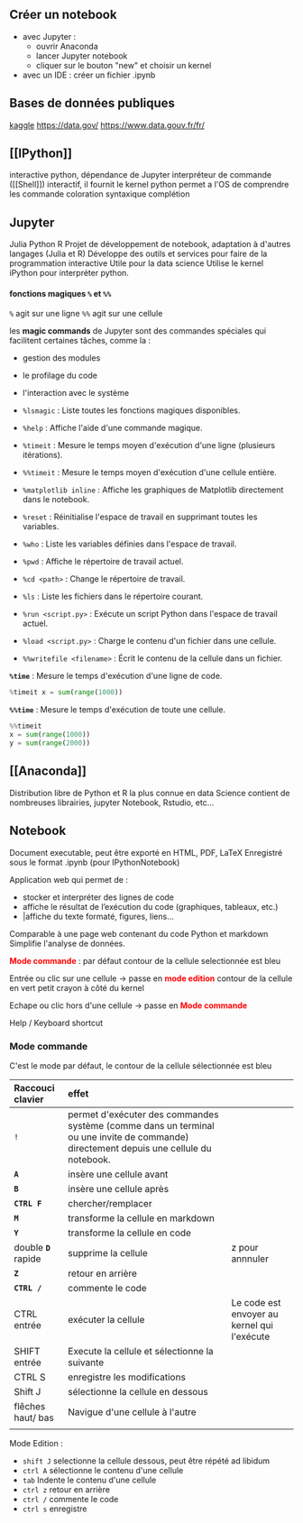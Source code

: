 

## Créer un notebook
 
- avec Jupyter :
	- ouvrir Anaconda
	- lancer Jupyter notebook
	- cliquer sur le bouton "new" et choisir un kernel
- avec un IDE : créer un fichier .ipynb

## Bases de données publiques
[kaggle](https://www.kaggle.com/)
https://data.gov/
https://www.data.gouv.fr/fr/
## [[IPython]]
interactive python, dépendance de Jupyter
interpréteur de commande ([[Shell]]) interactif, il fournit le kernel python
permet a l'OS de comprendre les commande
coloration syntaxique
complétion

## Jupyter
Julia Python R
Projet de développement de notebook, adaptation à d'autres langages (Julia et R)
Développe des outils et services pour faire de la programmation interactive
Utile pour la data science
Utilise le kernel iPython  pour interpréter python.
#### fonctions magiques `%` et `%%`
`%`  agit sur une ligne
`%%`    agit sur une cellule

les **magic commands** de Jupyter sont des commandes spéciales qui facilitent certaines tâches, comme la :
- gestion des modules
- le profilage du code
- l'interaction avec le système

- `%lsmagic` : Liste toutes les fonctions magiques disponibles.
- `%help` : Affiche l'aide d'une commande magique.
- `%timeit` : Mesure le temps moyen d'exécution d'une ligne (plusieurs itérations).
- `%%timeit` : Mesure le temps moyen d'exécution d'une cellule entière.
- `%matplotlib inline` : Affiche les graphiques de Matplotlib directement dans le notebook.
- `%reset` : Réinitialise l'espace de travail en supprimant toutes les variables.
- `%who` : Liste les variables définies dans l'espace de travail.
- `%pwd` : Affiche le répertoire de travail actuel.
- `%cd <path>` : Change le répertoire de travail.
- `%ls` : Liste les fichiers dans le répertoire courant.
- `%run <script.py>` : Exécute un script Python dans l'espace de travail actuel.
- `%load <script.py>` : Charge le contenu d'un fichier dans une cellule.
- `%%writefile <filename>` : Écrit le contenu de la cellule dans un fichier.

**`%time`** : Mesure le temps d'exécution d'une ligne de code.
```python
%timeit x = sum(range(1000))
```

**`%%time`** : Mesure le temps d'exécution de toute une cellule.
```python
%%timeit
x = sum(range(1000))
y = sum(range(2000))
```


## [[Anaconda]]
Distribution libre de Python et R la plus connue en data Science
contient de nombreuses librairies, jupyter Notebook, Rstudio, etc...

## Notebook
Document executable, peut être exporté en HTML, PDF, LaTeX
Enregistré sous le format .ipynb (pour IPythonNotebook)

Application web qui  permet de  :
- stocker et interpréter des lignes de code
- affiche le résultat de l’exécution du code (graphiques, tableaux, etc.)
- |affiche du texte formaté, figures, liens... 

Comparable à une page web contenant du code Python et markdown
Simplifie l'analyse de données.

**<font : color ='red'>Mode commande</font>** : par défaut
contour de la cellule selectionnée est bleu

Entrée ou clic sur une cellule -> passe en **<font : color ='red'>mode edition</font>**
contour de la cellule en vert
petit crayon à côté du kernel

Echape ou clic hors d'une cellule -> passe en **<font : color ='red'>Mode commande</font>**


Help / Keyboard shortcut 

### Mode commande
C'est le mode par défaut, le contour de la cellule sélectionnée est bleu

| Raccouci clavier      | effet                                                                                                                                  |                                             |
| :-------------------- | :------------------------------------------------------------------------------------------------------------------------------------- | ------------------------------------------- |
| `!`                   | permet d'exécuter des commandes système (comme dans un terminal ou une invite de commande) directement depuis une cellule du notebook. |                                             |
| **`A`**               | insère une cellule avant                                                                                                               |                                             |
| **`B`**               | insère une cellule après                                                                                                               |                                             |
| **``CTRL F``**        | chercher/remplacer                                                                                                                     |                                             |
| **`M`**               | transforme la cellule en markdown                                                                                                      |                                             |
| **`Y`**               | transforme la cellule en code                                                                                                          |                                             |
| double **`D`** rapide | supprime la cellule                                                                                                                    | z pour annnuler                             |
| **`Z`**               | retour en arrière                                                                                                                      |                                             |
| **``CTRL /``**        | commente le code                                                                                                                       |                                             |
| CTRL entrée           | exécuter la cellule                                                                                                                    | Le code est envoyer au kernel qui l'exécute |
| SHIFT entrée          | Execute la cellule et sélectionne la suivante                                                                                          |                                             |
| CTRL S                | enregistre les modifications                                                                                                           |                                             |
| Shift J               | sélectionne la cellule en dessous                                                                                                      |                                             |
| flêches haut/ bas     | Navigue d'une cellule à l'autre                                                                                                        |                                             |
|                       |                                                                                                                                        |                                             |

Mode Edition :

- `shift J`  selectionne la cellule dessous, peut être répété ad libidum
- `ctrl A`    sélectionne le contenu d'une cellule
- `tab`          Indente  le contenu d'une cellule
- `ctrl z`    retour en arrière
- `ctrl /`   commente le code
- `ctrl s`   enregistre